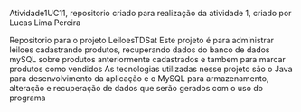 Atividade1UC11, repositorio criado para realização da atividade 1, criado por Lucas Lima Pereira

Repositorio  para o projeto LeiloesTDSat Este projeto é para administrar leiloes cadastrando produtos,
recuperando dados do banco de dados mySQL sobre produtos anteriormente cadastrados e tambem para marcar produtos como vendidos 
As tecnologias utilizadas nesse projeto são o Java para desenvolvimento da aplicação e o MySQL para armazenamento, 
alteração e recuperação de dados que serão gerados com o uso do programa
